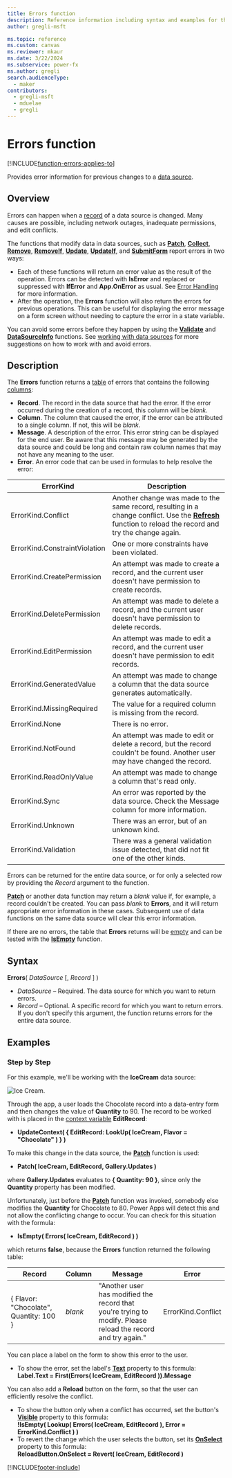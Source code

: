 ```yaml
---
title: Errors function
description: Reference information including syntax and examples for the Errors function.
author: gregli-msft

ms.topic: reference
ms.custom: canvas
ms.reviewer: mkaur
ms.date: 3/22/2024
ms.subservice: power-fx
ms.author: gregli
search.audienceType:
  - maker
contributors:
  - gregli-msft
  - mduelae
  - gregli
---
```


# Errors function
[!INCLUDE[function-errors-applies-to](includes/function-errors-applies-to.md)]



Provides error information for previous changes to a [data source](/power-apps/maker/canvas-apps/working-with-data-sources).

## Overview

Errors can happen when a [record](/power-apps/maker/canvas-apps/working-with-tables#records) of a data source is changed. Many causes are possible, including network outages, inadequate permissions, and edit conflicts.

The functions that modify data in data sources, such as **[Patch](function-patch.md)**, **[Collect](function-clear-collect-clearcollect.md)**, **[Remove](function-remove-removeif.md)**, **[RemoveIf](function-remove-removeif.md)**, **[Update](function-update-updateif.md)**, **[UpdateIf](function-update-updateif.md)**, and **[SubmitForm](function-form.md)** report errors in two ways:
- Each of these functions will return an error value as the result of the operation.  Errors can be detected with **IsError** and replaced or suppressed with **IfError** and **App.OnError** as usual.  See [Error Handling](../error-handling.md) for more information.
- After the operation, the **Errors** function will also return the errors for previous operations.  This can be useful for displaying the error message on a form screen without needing to capture the error in a state variable.

You can avoid some errors before they happen by using the **[Validate](function-validate.md)** and **[DataSourceInfo](function-datasourceinfo.md)** functions. See [working with data sources](/power-apps/maker/canvas-apps/working-with-data-sources) for more suggestions on how to work with and avoid errors.

## Description

The **Errors** function returns a [table](/power-apps/maker/canvas-apps/working-with-tables) of errors that contains the following [columns](/power-apps/maker/canvas-apps/working-with-tables#columns):

- **Record**. The record in the data source that had the error. If the error occurred during the creation of a record, this column will be _blank_.
- **Column**. The column that caused the error, if the error can be attributed to a single column. If not, this will be _blank_.
- **Message**. A description of the error. This error string can be displayed for the end user. Be aware that this message may be generated by the data source and could be long and contain raw column names that may not have any meaning to the user.
- **Error**. An error code that can be used in formulas to help resolve the error:

| ErrorKind                     | Description                                                                                                                                                                    |
| ----------------------------- | ------------------------------------------------------------------------------------------------------------------------------------------------------------------------------ |
| ErrorKind.Conflict            | Another change was made to the same record, resulting in a change conflict. Use the **[Refresh](function-refresh.md)** function to reload the record and try the change again. |
| ErrorKind.ConstraintViolation | One or more constraints have been violated.                                                                                                                                    |
| ErrorKind.CreatePermission    | An attempt was made to create a record, and the current user doesn't have permission to create records.                                                                        |
| ErrorKind.DeletePermission    | An attempt was made to delete a record, and the current user doesn't have permission to delete records.                                                                        |
| ErrorKind.EditPermission      | An attempt was made to edit a record, and the current user doesn't have permission to edit records.                                                                            |
| ErrorKind.GeneratedValue      | An attempt was made to change a column that the data source generates automatically.                                                                                           |
| ErrorKind.MissingRequired     | The value for a required column is missing from the record.                                                                                                                    |
| ErrorKind.None                | There is no error.                                                                                                                                                             |
| ErrorKind.NotFound            | An attempt was made to edit or delete a record, but the record couldn't be found. Another user may have changed the record.                                                    |
| ErrorKind.ReadOnlyValue       | An attempt was made to change a column that's read only.                                                                                                                       |
| ErrorKind.Sync                | An error was reported by the data source. Check the Message column for more information.                                                                                       |
| ErrorKind.Unknown             | There was an error, but of an unknown kind.                                                                                                                                    |
| ErrorKind.Validation          | There was a general validation issue detected, that did not fit one of the other kinds.                                                                                        |

Errors can be returned for the entire data source, or for only a selected row by providing the _Record_ argument to the function.

**[Patch](function-patch.md)** or another data function may return a _blank_ value if, for example, a record couldn't be created. You can pass _blank_ to **Errors**, and it will return appropriate error information in these cases. Subsequent use of data functions on the same data source will clear this error information.

If there are no errors, the table that **Errors** returns will be [empty](function-isblank-isempty.md) and can be tested with the **[IsEmpty](function-isblank-isempty.md)** function.

## Syntax

**Errors**( _DataSource_ [, *Record* ] )

- _DataSource_ – Required. The data source for which you want to return errors.
- _Record_ – Optional. A specific record for which you want to return errors. If you don't specify this argument, the function returns errors for the entire data source.

## Examples

### Step by Step

For this example, we'll be working with the **IceCream** data source:

![Ice Cream.](media/function-errors/icecream.png "Ice Cream")

Through the app, a user loads the Chocolate record into a data-entry form and then changes the value of **Quantity** to 90. The record to be worked with is placed in the [context variable](/power-apps/maker/canvas-apps/working-with-variables#use-a-context-variable) **EditRecord**:

- **UpdateContext( { EditRecord: LookUp( IceCream, Flavor = "Chocolate" ) } )**

To make this change in the data source, the **[Patch](function-patch.md)** function is used:

- **Patch( IceCream, EditRecord, Gallery.Updates )**

where **Gallery.Updates** evaluates to **{ Quantity: 90 }**, since only the **Quantity** property has been modified.

Unfortunately, just before the **[Patch](function-patch.md)** function was invoked, somebody else modifies the **Quantity** for Chocolate to 80. Power Apps will detect this and not allow the conflicting change to occur. You can check for this situation with the formula:

- **IsEmpty( Errors( IceCream, EditRecord ) )**

which returns **false**, because the **Errors** function returned the following table:

| Record                                 | Column  | Message                                                                                                      | Error              |
| -------------------------------------- | ------- | ------------------------------------------------------------------------------------------------------------ | ------------------ |
| { Flavor: "Chocolate", Quantity: 100 } | _blank_ | "Another user has modified the record that you're trying to modify. Please reload the record and try again." | ErrorKind.Conflict |

You can place a label on the form to show this error to the user.

- To show the error, set the label's **[Text](/power-apps/maker/canvas-apps/controls/properties-core)** property to this formula:<br>
  **Label.Text = First(Errors( IceCream, EditRecord )).Message**

You can also add a **Reload** button on the form, so that the user can efficiently resolve the conflict.

- To show the button only when a conflict has occurred, set the button's **[Visible](/power-apps/maker/canvas-apps/controls/properties-core)** property to this formula:<br>
  **!IsEmpty( Lookup( Errors( IceCream, EditRecord ), Error = ErrorKind.Conflict ) )**
- To revert the change which the user selects the button, set its **[OnSelect](/power-apps/maker/canvas-apps/controls/properties-core)** property to this formula:<br>
  **ReloadButton.OnSelect = Revert( IceCream, EditRecord )**

[!INCLUDE[footer-include](../../includes/footer-banner.md)]

























































